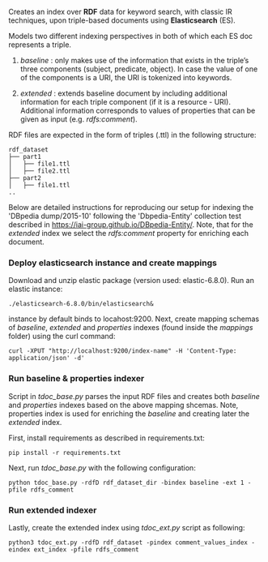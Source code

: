 Creates an index over **RDF** data for keyword search, with classic IR techniques, upon triple-based  documents using **Elasticsearch** (ES).

Models two different indexing perspectives in both of which each ES doc represents a triple.

1. *baseline* : only  makes use  of  the  information  that  exists  in  the  triple’s  three  components  (subject, predicate, object). In case the value of one of the components is a URI, the URI is tokenized into keywords.

2. *extended* : extends baseline document by including additional information for each triple component (if it is a resource - URI). Additional information corresponds to values of properties that can be given as input (e.g. *rdfs:comment*).

RDF files are expected in the form of triples (.ttl) in the following structure:

```
rdf_dataset
├── part1
│   ├── file1.ttl
│   ├── file2.ttl
├── part2
│   ├── file1.ttl
..
```

Below are detailed instructions for reproducing our setup for indexing the 'DBpedia dump/2015-10' following the 'Dbpedia-Entity' collection test described in https://iai-group.github.io/DBpedia-Entity/. Note, that for the *extended* index we select the *rdfs:comment* property for enriching each document.

### Deploy elasticsearch instance and create mappings
  Download and unzip elastic package (version used: elastic-6.8.0). Run an elastic instance:
  ```
  ./elasticsearch-6.8.0/bin/elasticsearch&
  ```
  instance by default binds to locahost:9200. Next, create mapping schemas of *baseline*, *extended* and *properties* indexes (found inside the *mappings* folder) using the curl command:
  ```
  curl -XPUT "http://localhost:9200/index-name" -H 'Content-Type: application/json' -d'
  ```
  ### Run baseline & properties indexer
  Script in *tdoc_base.py* parses the input RDF files and creates both *baseline* and *properties* indexes based on the above mapping shcemas. Note, properties index is used for enriching the *baseline* and creating later the *extended* index.
  
  First, install requirements as described in requirements.txt:
  ```
  pip install -r requirements.txt
  ```
  
  Next, run *tdoc_base.py* with the following configuration:
  ```
  python tdoc_base.py -rdfD rdf_dataset_dir -bindex baseline -ext 1 -pfile rdfs_comment
  ```
  
  ### Run extended indexer
  Lastly, create the extended index using *tdoc_ext.py* script as following:
  ```
  python3 tdoc_ext.py -rdfD rdf_dataset -pindex comment_values_index -eindex ext_index -pfile rdfs_comment
  ```
  
  


